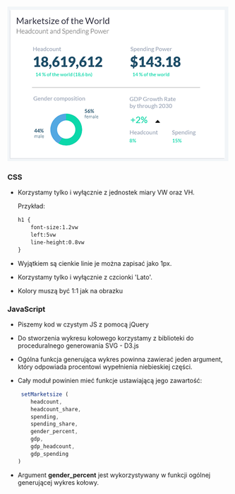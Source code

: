 <img src="img/preview.png" width="501" height="350">


### CSS

- Korzystamy tylko i wyłącznie z jednostek miary VW oraz VH.

    Przykład:

    ```html
	h1 {
		font-size:1.2vw
		left:5vw 
		line-height:0.8vw 
	}
    ```
- Wyjątkiem są cienkie linie je można zapisać jako 1px.

- Korzystamy tylko i wyłącznie z czcionki 'Lato'.

- Kolory muszą być 1:1 jak na obrazku

### JavaScript

- Piszemy kod w czystym JS z pomocą jQuery

- Do stworzenia wykresu kołowego korzystamy z biblioteki do proceduralnego generowania SVG - D3.js

- Ogólna funkcja generująca wykres powinna zawierać jeden argument, który odpowiada procentowi wypełnienia niebieskiej części.

- Cały moduł powinien mieć funkcje ustawiającą jego zawartość:

    ```javascript
	 setMarketsize (
		headcount,
		headcount_share,
		spending,
		spending_share,
		gender_percent,
		gdp,
		gdp_headcount,
		gdp_spending
	)
    ```
- Argument __gender_percent__ jest wykorzystywany w funkcji ogólnej generującej wykres kołowy.